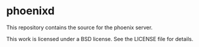 # phoenixd
This repository contains the source for the phoenix server.

This work is licensed under a BSD license. See the LICENSE file for details.
